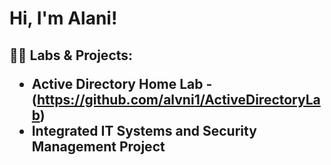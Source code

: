 <h1>Hi, I'm Alani! 

<h2>👨‍💻 Labs & Projects:

- <b>Active Directory Home Lab</b>
  -(https://github.com/alvni1/ActiveDirectoryLab)
- <b>Integrated IT Systems and Security Management Project 
</b>
  
  


<!--
**joshmadakor1/joshmadakor1** is a ✨ _special_ ✨ repository because its `README.md` (this file) appears on your GitHub profile
Here are some ideas to get you started:

- 🔭 I’m currently working on ...
- 🌱 I’m currently learning ...
- 👯 I’m looking to collaborate on ...
- 🤔 I’m looking for help with ...
- 💬 Ask me about ...
- 📫 How to reach me: ...
- 😄 Pronouns: ...
- ⚡ Fun fact: ...
-->
